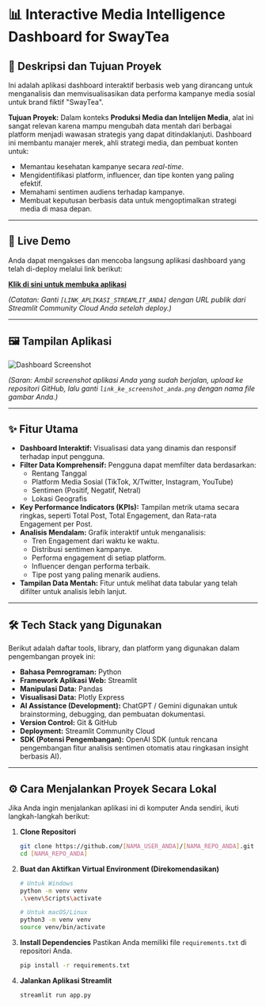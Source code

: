 # 📊 Interactive Media Intelligence Dashboard for SwayTea

## 📝 Deskripsi dan Tujuan Proyek

Ini adalah aplikasi dashboard interaktif berbasis web yang dirancang untuk menganalisis dan memvisualisasikan data performa kampanye media sosial untuk brand fiktif "SwayTea".

**Tujuan Proyek:** Dalam konteks **Produksi Media dan Intelijen Media**, alat ini sangat relevan karena mampu mengubah data mentah dari berbagai platform menjadi wawasan strategis yang dapat ditindaklanjuti. Dashboard ini membantu manajer merek, ahli strategi media, dan pembuat konten untuk:
*   Memantau kesehatan kampanye secara *real-time*.
*   Mengidentifikasi platform, influencer, dan tipe konten yang paling efektif.
*   Memahami sentimen audiens terhadap kampanye.
*   Membuat keputusan berbasis data untuk mengoptimalkan strategi media di masa depan.

---

## 🚀 Live Demo

Anda dapat mengakses dan mencoba langsung aplikasi dashboard yang telah di-deploy melalui link berikut:

**[Klik di sini untuk membuka aplikasi]([https://uas-mi-idbikh4zfct5waxctfcghy.streamlit.app/])**

*(Catatan: Ganti `[LINK_APLIKASI_STREAMLIT_ANDA]` dengan URL publik dari Streamlit Community Cloud Anda setelah deploy.)*

---

## 🖼️ Tampilan Aplikasi

![Dashboard Screenshot](link_ke_screenshot_anda.png)

*(Saran: Ambil screenshot aplikasi Anda yang sudah berjalan, upload ke repositori GitHub, lalu ganti `link_ke_screenshot_anda.png` dengan nama file gambar Anda.)*

---

## ✨ Fitur Utama

*   **Dashboard Interaktif:** Visualisasi data yang dinamis dan responsif terhadap input pengguna.
*   **Filter Data Komprehensif:** Pengguna dapat memfilter data berdasarkan:
    *   Rentang Tanggal
    *   Platform Media Sosial (TikTok, X/Twitter, Instagram, YouTube)
    *   Sentimen (Positif, Negatif, Netral)
    *   Lokasi Geografis
*   **Key Performance Indicators (KPIs):** Tampilan metrik utama secara ringkas, seperti Total Post, Total Engagement, dan Rata-rata Engagement per Post.
*   **Analisis Mendalam:** Grafik interaktif untuk menganalisis:
    *   Tren Engagement dari waktu ke waktu.
    *   Distribusi sentimen kampanye.
    *   Performa engagement di setiap platform.
    *   Influencer dengan performa terbaik.
    *   Tipe post yang paling menarik audiens.
*   **Tampilan Data Mentah:** Fitur untuk melihat data tabular yang telah difilter untuk analisis lebih lanjut.

---

## 🛠️ Tech Stack yang Digunakan

Berikut adalah daftar tools, library, dan platform yang digunakan dalam pengembangan proyek ini:

*   **Bahasa Pemrograman:** Python
*   **Framework Aplikasi Web:** Streamlit
*   **Manipulasi Data:** Pandas
*   **Visualisasi Data:** Plotly Express
*   **AI Assistance (Development):** ChatGPT / Gemini digunakan untuk brainstorming, debugging, dan pembuatan dokumentasi.
*   **Version Control:** Git & GitHub
*   **Deployment:** Streamlit Community Cloud
*   **SDK (Potensi Pengembangan):** OpenAI SDK (untuk rencana pengembangan fitur analisis sentimen otomatis atau ringkasan insight berbasis AI).

---

## ⚙️ Cara Menjalankan Proyek Secara Lokal

Jika Anda ingin menjalankan aplikasi ini di komputer Anda sendiri, ikuti langkah-langkah berikut:

1.  **Clone Repositori**
    ```bash
    git clone https://github.com/[NAMA_USER_ANDA]/[NAMA_REPO_ANDA].git
    cd [NAMA_REPO_ANDA]
    ```

2.  **Buat dan Aktifkan Virtual Environment (Direkomendasikan)**
    ```bash
    # Untuk Windows
    python -m venv venv
    .\venv\Scripts\activate

    # Untuk macOS/Linux
    python3 -m venv venv
    source venv/bin/activate
    ```

3.  **Install Dependencies**
    Pastikan Anda memiliki file `requirements.txt` di repositori Anda.
    ```bash
    pip install -r requirements.txt
    ```

4.  **Jalankan Aplikasi Streamlit**
    ```bash
    streamlit run app.py
    ```
